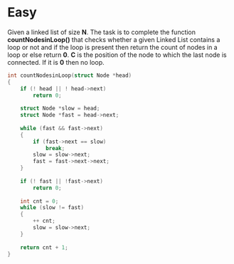 # Easy

Given a linked list of size **N**. The task is to complete the function **countNodesinLoop()** that checks whether a given Linked List contains a loop or not and if the loop is present then return the count of nodes in a loop or else return **0**. **C** is the position of the node to which the last node is connected. If it is **0** then no loop.

```cpp
int countNodesinLoop(struct Node *head)
{
    if (! head || ! head->next)
        return 0;
        
    struct Node *slow = head;
    struct Node *fast = head->next;
    
    while (fast && fast->next)
    {
        if (fast->next == slow)
            break;
        slow = slow->next;
        fast = fast->next->next;
    }
    
    if (! fast || !fast->next)
        return 0;
    
    int cnt = 0;
    while (slow != fast)
    {
        ++ cnt;
        slow = slow->next;
    }
    
    return cnt + 1;
}
```
